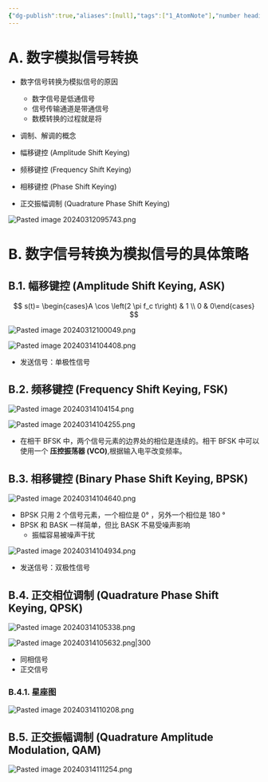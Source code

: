 ```yaml
---
{"dg-publish":true,"aliases":[null],"tags":["1_AtomNote"],"number headings":"auto, first-level 1, max 6, A.1.","Created-Date":"2024-03-12 09:56:56","Modified-Date":"2024-04-18 11:53:19","permalink":"/A01_Lessons/Ab05_计算机通信与网络/数字到模拟转换/","dgPassFrontmatter":true}
---
```



# A. 数字模拟信号转换


- 数字信号转换为模拟信号的原因
	- 数字信号是低通信号
	- 信号传输通道是带通信号
	- 数模转换的过程就是将

- 调制、解调的概念
- 幅移键控 (Amplitude Shift Keying)
- 频移键控 (Frequency Shift Keying)
- 相移键控 (Phase Shift Keying)
- 正交振幅调制 (Quadrature Phase Shift Keying)


![Pasted image 20240312095743.png](/img/user/Z02_ObFiles/Attachments/Pasted%20image%2020240312095743.png)




# B. 数字信号转换为模拟信号的具体策略


## B.1. 幅移键控 (Amplitude Shift Keying, ASK)

$$
s(t)= \begin{cases}A \cos \left(2 \pi f_c t\right) & 1 \\ 0 & 0\end{cases}
$$


![Pasted image 20240312100049.png](/img/user/Z02_ObFiles/Attachments/Pasted%20image%2020240312100049.png)


![Pasted image 20240314104408.png](/img/user/Z02_ObFiles/Attachments/Pasted%20image%2020240314104408.png)



- 发送信号：单极性信号

## B.2. 频移键控 (Frequency Shift Keying, FSK)

![Pasted image 20240314104154.png](/img/user/Z02_ObFiles/Attachments/Pasted%20image%2020240314104154.png)


![Pasted image 20240314104255.png](/img/user/Z02_ObFiles/Attachments/Pasted%20image%2020240314104255.png)


- 在相干 BFSK 中，两个信号元素的边界处的相位是连续的。相干 BFSK 中可以使用一个 **压控振荡器 (VCO)**,根据输入电平改变频率。







## B.3. 相移键控 (Binary Phase Shift Keying, BPSK)


![Pasted image 20240314104640.png](/img/user/Z02_ObFiles/Attachments/Pasted%20image%2020240314104640.png)


- BPSK 只用 2 个信号元素，一个相位是 0° ，另外一个相位是 180 °
- BPSK 和 BASK 一样简单，但比 BASK 不易受噪声影响
	- 振幅容易被噪声干扰

![Pasted image 20240314104934.png](/img/user/Z02_ObFiles/Attachments/Pasted%20image%2020240314104934.png)




- 发送信号：双极性信号

## B.4. 正交相位调制 (Quadrature Phase Shift Keying, QPSK)





![Pasted image 20240314105338.png](/img/user/Z02_ObFiles/Attachments/Pasted%20image%2020240314105338.png)



![Pasted image 20240314105632.png|300](/img/user/Z02_ObFiles/Attachments/Pasted%20image%2020240314105632.png)




- 同相信号
- 正交信号




### B.4.1. 星座图


![Pasted image 20240314110208.png](/img/user/Z02_ObFiles/Attachments/Pasted%20image%2020240314110208.png)






## B.5. 正交振幅调制 (Quadrature Amplitude Modulation, QAM)





![Pasted image 20240314111254.png](/img/user/Z02_ObFiles/Attachments/Pasted%20image%2020240314111254.png)

